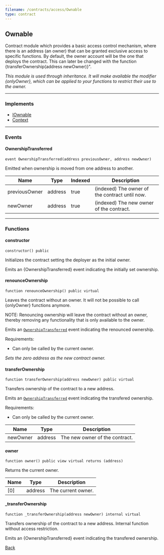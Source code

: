 ```yaml
---
filename: /contracts/access/Ownable
type: contract
---
```


## Ownable

Contract module which provides a basic access control mechanism, where
there is an address (an owner) that can be granted exclusive access to specific functions.
By default, the owner account will be the one that deploys the contract. This
can later be changed with the function {transferOwnership(address newOwner)}".

_This module is used through inheritance. It will make available the modifier
{onlyOwner}, which can be applied to your functions to restrict their use to the owner._

***

### Implements

- [IOwnable](/contracts/interfaces/access/IOwnable)
- [Context](/contracts/utils/Context)

***

### Events

#### OwnershipTransferred

```solidity
event OwnershipTransferred(address previousOwner, address newOwner)
```

Emitted when ownership is moved from one address to another.

| Name | Type | Indexed | Description |
| ---- | ---- | ------- | ----------- |
| previousOwner | address | true | (indexed) The owner of the contract until now. |
| newOwner | address | true | (indexed) The new owner of the contract. |

***

### Functions

#### constructor

```solidity
constructor() public
```

Initializes the contract setting the deployer as the initial owner.

Emits an {OwnershipTransferred} event indicating the initially set ownership.

#### renounceOwnership

```solidity
function renounceOwnership() public virtual
```

Leaves the contract without an owner. It will not be possible to call {onlyOwner} functions anymore.

NOTE: Renouncing ownership will leave the contract without an owner,
thereby removing any functionality that is only available to the owner.

Emits an [`OwnershipTransferred`](#ownershiptransferred) event indicating the renounced ownership.

Requirements:
- Can only be called by the current owner.

_Sets the zero address as the new contract owner._

#### transferOwnership

```solidity
function transferOwnership(address newOwner) public virtual
```

Transfers ownership of the contract to a new address.

Emits an [`OwnershipTransferred`](#ownershiptransferred) event indicating the transfered ownership.

Requirements:
- Can only be called by the current owner.

| Name | Type | Description |
| ---- | ---- | ----------- |
| newOwner | address | The new owner of the contract. |

#### owner

```solidity
function owner() public view virtual returns (address)
```

Returns the current owner.

| Name | Type | Description |
| ---- | ---- | ----------- |
| [0] | address | The current owner. |

#### _transferOwnership

```solidity
function _transferOwnership(address newOwner) internal virtual
```

Transfers ownership of the contract to a new address.
Internal function without access restriction.

Emits an {OwnershipTransferred} event indicating the transfered ownership.

[Back](/index)